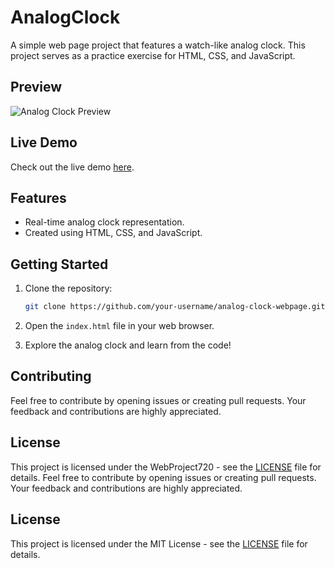 # AnalogClock

A simple web page project that features a watch-like analog clock. This project serves as a practice exercise for HTML, CSS, and JavaScript.

## Preview

![Analog Clock Preview](./preview.png)

## Live Demo

Check out the live demo [here](https://your-username.github.io/analog-clock-webpage).

## Features

- Real-time analog clock representation.
- Created using HTML, CSS, and JavaScript.

## Getting Started

1. Clone the repository:

    ```bash
    git clone https://github.com/your-username/analog-clock-webpage.git
    ```

2. Open the `index.html` file in your web browser.

3. Explore the analog clock and learn from the code!

## Contributing
Feel free to contribute by opening issues or creating pull requests. Your feedback and contributions are highly appreciated.

## License

This project is licensed under the WebProject720 - see the [LICENSE]() file for details.
Feel free to contribute by opening issues or creating pull requests. Your feedback and contributions are highly appreciated.

## License

This project is licensed under the MIT License - see the [LICENSE](LICENSE) file for details.

